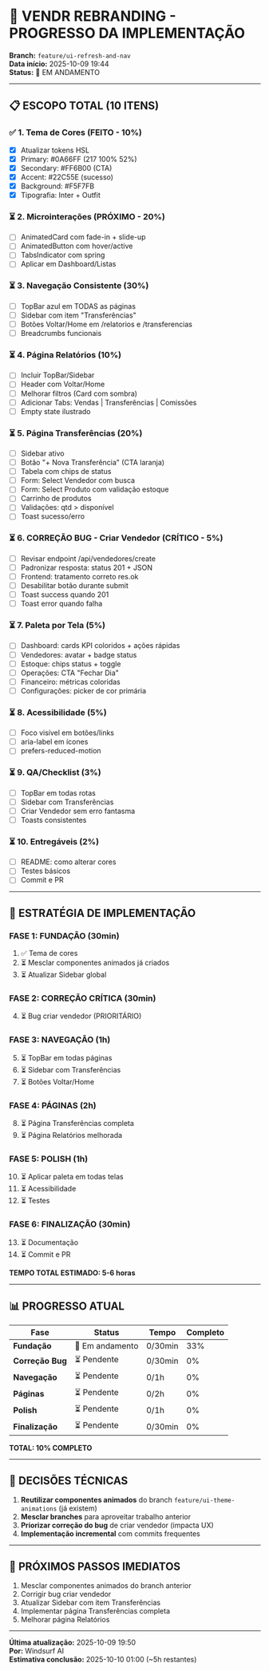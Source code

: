 # 🎨 VENDR REBRANDING - PROGRESSO DA IMPLEMENTAÇÃO

**Branch:** `feature/ui-refresh-and-nav`  
**Data início:** 2025-10-09 19:44  
**Status:** 🚧 EM ANDAMENTO

---

## 📋 ESCOPO TOTAL (10 ITENS)

### ✅ 1. Tema de Cores (FEITO - 10%)
- [x] Atualizar tokens HSL
- [x] Primary: #0A66FF (217 100% 52%)
- [x] Secondary: #FF6B00 (CTA)
- [x] Accent: #22C55E (sucesso)
- [x] Background: #F5F7FB
- [x] Tipografia: Inter + Outfit

### ⏳ 2. Microinterações (PRÓXIMO - 20%)
- [ ] AnimatedCard com fade-in + slide-up
- [ ] AnimatedButton com hover/active
- [ ] TabsIndicator com spring
- [ ] Aplicar em Dashboard/Listas

### ⏳ 3. Navegação Consistente (30%)
- [ ] TopBar azul em TODAS as páginas
- [ ] Sidebar com item "Transferências"
- [ ] Botões Voltar/Home em /relatorios e /transferencias
- [ ] Breadcrumbs funcionais

### ⏳ 4. Página Relatórios (10%)
- [ ] Incluir TopBar/Sidebar
- [ ] Header com Voltar/Home
- [ ] Melhorar filtros (Card com sombra)
- [ ] Adicionar Tabs: Vendas | Transferências | Comissões
- [ ] Empty state ilustrado

### ⏳ 5. Página Transferências (20%)
- [ ] Sidebar ativo
- [ ] Botão "+ Nova Transferência" (CTA laranja)
- [ ] Tabela com chips de status
- [ ] Form: Select Vendedor com busca
- [ ] Form: Select Produto com validação estoque
- [ ] Carrinho de produtos
- [ ] Validações: qtd > disponível
- [ ] Toast sucesso/erro

### ⏳ 6. CORREÇÃO BUG - Criar Vendedor (CRÍTICO - 5%)
- [ ] Revisar endpoint /api/vendedores/create
- [ ] Padronizar resposta: status 201 + JSON
- [ ] Frontend: tratamento correto res.ok
- [ ] Desabilitar botão durante submit
- [ ] Toast success quando 201
- [ ] Toast error quando falha

### ⏳ 7. Paleta por Tela (5%)
- [ ] Dashboard: cards KPI coloridos + ações rápidas
- [ ] Vendedores: avatar + badge status
- [ ] Estoque: chips status + toggle
- [ ] Operações: CTA "Fechar Dia"
- [ ] Financeiro: métricas coloridas
- [ ] Configurações: picker de cor primária

### ⏳ 8. Acessibilidade (5%)
- [ ] Foco visível em botões/links
- [ ] aria-label em ícones
- [ ] prefers-reduced-motion

### ⏳ 9. QA/Checklist (3%)
- [ ] TopBar em todas rotas
- [ ] Sidebar com Transferências
- [ ] Criar Vendedor sem erro fantasma
- [ ] Toasts consistentes

### ⏳ 10. Entregáveis (2%)
- [ ] README: como alterar cores
- [ ] Testes básicos
- [ ] Commit e PR

---

## 🎯 ESTRATÉGIA DE IMPLEMENTAÇÃO

### FASE 1: FUNDAÇÃO (30min)
1. ✅ Tema de cores
2. ⏳ Mesclar componentes animados já criados
3. ⏳ Atualizar Sidebar global

### FASE 2: CORREÇÃO CRÍTICA (30min)
4. ⏳ Bug criar vendedor (PRIORITÁRIO)

### FASE 3: NAVEGAÇÃO (1h)
5. ⏳ TopBar em todas páginas
6. ⏳ Sidebar com Transferências
7. ⏳ Botões Voltar/Home

### FASE 4: PÁGINAS (2h)
8. ⏳ Página Transferências completa
9. ⏳ Página Relatórios melhorada

### FASE 5: POLISH (1h)
10. ⏳ Aplicar paleta em todas telas
11. ⏳ Acessibilidade
12. ⏳ Testes

### FASE 6: FINALIZAÇÃO (30min)
13. ⏳ Documentação
14. ⏳ Commit e PR

**TEMPO TOTAL ESTIMADO: 5-6 horas**

---

## 📊 PROGRESSO ATUAL

| Fase | Status | Tempo | Completo |
|------|--------|-------|----------|
| **Fundação** | 🚧 Em andamento | 0/30min | 33% |
| **Correção Bug** | ⏳ Pendente | 0/30min | 0% |
| **Navegação** | ⏳ Pendente | 0/1h | 0% |
| **Páginas** | ⏳ Pendente | 0/2h | 0% |
| **Polish** | ⏳ Pendente | 0/1h | 0% |
| **Finalização** | ⏳ Pendente | 0/30min | 0% |

**TOTAL: 10% COMPLETO**

---

## 📝 DECISÕES TÉCNICAS

1. **Reutilizar componentes animados** do branch `feature/ui-theme-animations` (já existem)
2. **Mesclar branches** para aproveitar trabalho anterior
3. **Priorizar correção do bug** de criar vendedor (impacta UX)
4. **Implementação incremental** com commits frequentes

---

## 🚀 PRÓXIMOS PASSOS IMEDIATOS

1. Mesclar componentes animados do branch anterior
2. Corrigir bug criar vendedor
3. Atualizar Sidebar com item Transferências
4. Implementar página Transferências completa
5. Melhorar página Relatórios

---

**Última atualização:** 2025-10-09 19:50  
**Por:** Windsurf AI  
**Estimativa conclusão:** 2025-10-10 01:00 (~5h restantes)

